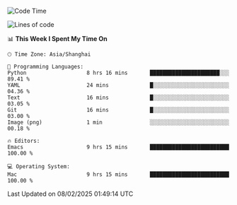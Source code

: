 <!--START_SECTION:waka-->
![Code Time](http://img.shields.io/badge/Code%20Time-2%2C514%20hrs%205%20mins-blue)

![Lines of code](https://img.shields.io/badge/From%20Hello%20World%20I%27ve%20Written-335.2%20thousand%20lines%20of%20code-blue)

📊 **This Week I Spent My Time On** 

```text
🕑︎ Time Zone: Asia/Shanghai

💬 Programming Languages: 
Python                   8 hrs 16 mins       ██████████████████████░░░   89.41 % 
YAML                     24 mins             █░░░░░░░░░░░░░░░░░░░░░░░░   04.36 % 
Text                     16 mins             █░░░░░░░░░░░░░░░░░░░░░░░░   03.05 % 
Git                      16 mins             █░░░░░░░░░░░░░░░░░░░░░░░░   03.00 % 
Image (png)              1 min               ░░░░░░░░░░░░░░░░░░░░░░░░░   00.18 % 

🔥 Editors: 
Emacs                    9 hrs 15 mins       █████████████████████████   100.00 % 

💻 Operating System: 
Mac                      9 hrs 15 mins       █████████████████████████   100.00 % 
```


 Last Updated on 08/02/2025 01:49:14 UTC
<!--END_SECTION:waka-->
